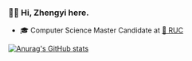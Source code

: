 ### 👋🏻 Hi, Zhengyi here.

* 🎓 Computer Science Master Candidate at [🏫 RUC](https://www.ruc.edu.cn/)


[![Anurag's GitHub stats](https://github-readme-stats.vercel.app/api?username=zhengyima)](https://github.com/anuraghazra/github-readme-stats)


<!--
**zhengyima/zhengyima** is a ✨ _special_ ✨ repository because its `README.md` (this file) appears on your GitHub profile.

Here are some ideas to get you started:

- 🔭 I’m currently working on ...
- 🌱 I’m currently learning ...
- 👯 I’m looking to collaborate on ...
- 🤔 I’m looking for help with ...
- 💬 Ask me about ...
- 📫 How to reach me: ...
- 😄 Pronouns: ...
- ⚡ Fun fact: ...
-->
